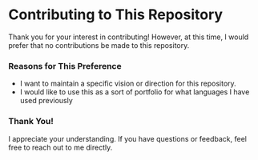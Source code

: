 # Contributing to This Repository

Thank you for your interest in contributing! However, at this time, I would prefer that no contributions be made to this repository. 

### Reasons for This Preference

- I want to maintain a specific vision or direction for this repository.
- I would like to use this as a sort of portfolio for what languages I have used previously

### Thank You!

I appreciate your understanding. If you have questions or feedback, feel free to reach out to me directly.
